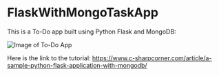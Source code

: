 # FlaskWithMongoTaskApp
This is a To-Do app built using Python Flask and MongoDB: 

![Image of To-Do App](https://dl.airtable.com/.attachmentThumbnails/50a03eb71b70574bd64a77ece949cee9/c4df9753)

Here is the link to the tutorial: https://www.c-sharpcorner.com/article/a-sample-python-flask-application-with-mongodb/
